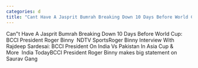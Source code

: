 ```yaml
---
categories: d
title: "Cant Have A Jasprit Bumrah Breaking Down 10 Days Before World Cup BCCI President Roger Binny  NDTV Sports"
---
```

Can"t Have A Jasprit Bumrah Breaking Down 10 Days Before World Cup: BCCI President Roger Binny&nbsp;&nbsp;NDTV SportsRoger Binny Interview With Rajdeep Sardesai: BCCI President On India Vs Pakistan In Asia Cup & More&nbsp;&nbsp;India TodayBCCI President Roger Binny makes big statement on Saurav Gang